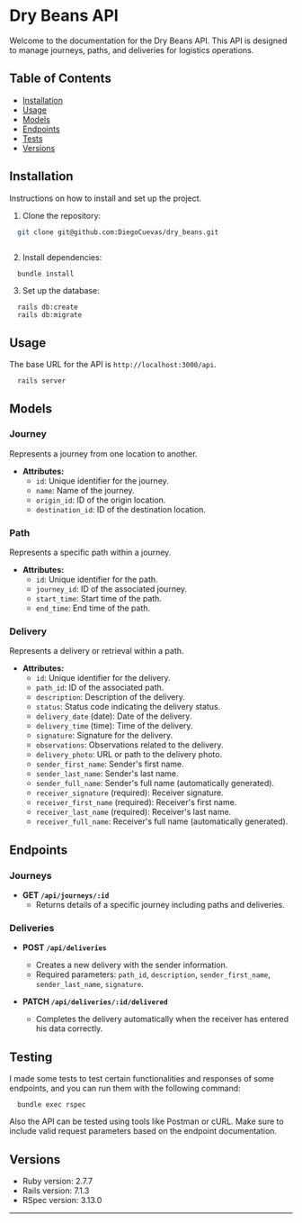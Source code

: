 # Dry Beans API

Welcome to the documentation for the Dry Beans API. This API is designed to manage journeys, paths, and deliveries for logistics operations.

## Table of Contents
- [Installation](#installation)
- [Usage](#usage)
- [Models](#models)
- [Endpoints](#endpoints)
- [Tests](#testing)
- [Versions](#versions)

## Installation

  Instructions on how to install and set up the project.

1. Clone the repository:
  ```bash
    git clone git@github.com:DiegoCuevas/dry_beans.git
    
  ```

2. Install dependencies:
  ```
    bundle install
  ```
3. Set up the database:
  ```
    rails db:create
    rails db:migrate
  ``` 

## Usage 

  The base URL for the API is `http://localhost:3000/api`.
  ```
    rails server
  ```


## Models

### Journey

Represents a journey from one location to another.

- **Attributes:**
  - `id`: Unique identifier for the journey.
  - `name`: Name of the journey.
  - `origin_id`: ID of the origin location.
  - `destination_id`: ID of the destination location.

### Path

Represents a specific path within a journey.

- **Attributes:**
  - `id`: Unique identifier for the path.
  - `journey_id`: ID of the associated journey.
  - `start_time`: Start time of the path.
  - `end_time`: End time of the path.

### Delivery

Represents a delivery or retrieval within a path.

- **Attributes:**
  - `id`: Unique identifier for the delivery.
  - `path_id`: ID of the associated path.
  - `description`: Description of the delivery.
  - `status`: Status code indicating the delivery status.
  - `delivery_date` (date): Date of the delivery.
  - `delivery_time` (time): Time of the delivery.
  - `signature`: Signature for the delivery.
  - `observations`: Observations related to the delivery.
  - `delivery_photo`: URL or path to the delivery photo.
  - `sender_first_name`: Sender's first name.
  - `sender_last_name`: Sender's last name.
  - `sender_full_name`: Sender's full name (automatically generated).
  - `receiver_signature` (required): Receiver signature.
  - `receiver_first_name` (required): Receiver's first name.
  - `receiver_last_name` (required): Receiver's last name.
  - `receiver_full_name`: Receiver's full name (automatically generated).

## Endpoints

### Journeys

- **GET `/api/journeys/:id`**
  - Returns details of a specific journey including paths and deliveries.

### Deliveries

- **POST `/api/deliveries`**
  - Creates a new delivery with the sender information.
  - Required parameters: `path_id`, `description`, `sender_first_name`, `sender_last_name`, `signature`.

- **PATCH `/api/deliveries/:id/delivered`**
  - Completes the delivery automatically when the receiver has entered his data correctly.

## Testing

I made some tests to test certain functionalities and responses of some endpoints, and you can run them with the following command:
```
  bundle exec rspec
```
Also the API can be tested using tools like Postman or cURL. Make sure to include valid request parameters based on the endpoint documentation.

## Versions

- Ruby version: 2.7.7
- Rails version: 7.1.3
- RSpec version: 3.13.0

---
